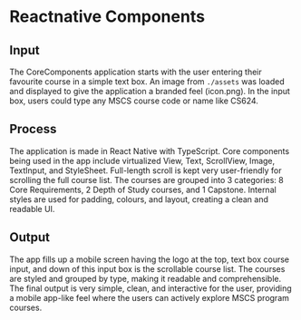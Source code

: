 # Reactnative Components

## Input  
The CoreComponents application starts with the user entering their favourite course in a simple text box. An image from `./assets` was loaded and displayed to give the application a branded feel (icon.png). In the input box, users could type any MSCS course code or name like CS624.

## Process  
The application is made in React Native with TypeScript. Core components being used in the app include virtualized View, Text, ScrollView, Image, TextInput, and StyleSheet. Full-length scroll is kept very user-friendly for scrolling the full course list. The courses are grouped into 3 categories: 8 Core Requirements, 2 Depth of Study courses, and 1 Capstone. Internal styles are used for padding, colours, and layout, creating a clean and readable UI.

## Output  
The app fills up a mobile screen having the logo at the top, text box course input, and down of this input box is the scrollable course list. The courses are styled and grouped by type, making it readable and comprehensible. The final output is very simple, clean, and interactive for the user, providing a mobile app-like feel where the users can actively explore MSCS program courses.
